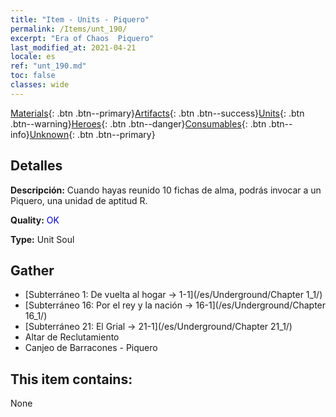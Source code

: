 ```yaml
---
title: "Item - Units - Piquero"
permalink: /Items/unt_190/
excerpt: "Era of Chaos  Piquero"
last_modified_at: 2021-04-21
locale: es
ref: "unt_190.md"
toc: false
classes: wide
---
```

 [Materials](/es/Items/){: .btn .btn--primary}[Artifacts](/es/Items/Artifacts/){: .btn .btn--success}[Units](/es/Items/Units/){: .btn .btn--warning}[Heroes](/es/Items/Heroes/){: .btn .btn--danger}[Consumables](/es/Items/Consumables/){: .btn .btn--info}[Unknown](/es/Items/Unknown/){: .btn .btn--primary}

## Detalles
 **Descripción:** Cuando hayas reunido 10 fichas de alma, podrás invocar a un Piquero, una unidad de aptitud R.

 **Quality:** <span style="color: #0000CD">OK</span>

 **Type:** Unit Soul

## Gather

*    [Subterráneo 1: De vuelta al hogar -> 1-1](/es/Underground/Chapter 1_1/) 
*    [Subterráneo 16: Por el rey y la nación -> 16-1](/es/Underground/Chapter 16_1/) 
*    [Subterráneo 21: El Grial -> 21-1](/es/Underground/Chapter 21_1/) 
*    Altar de Reclutamiento 
*    Canjeo de Barracones - Piquero 

## This item contains:

  None

